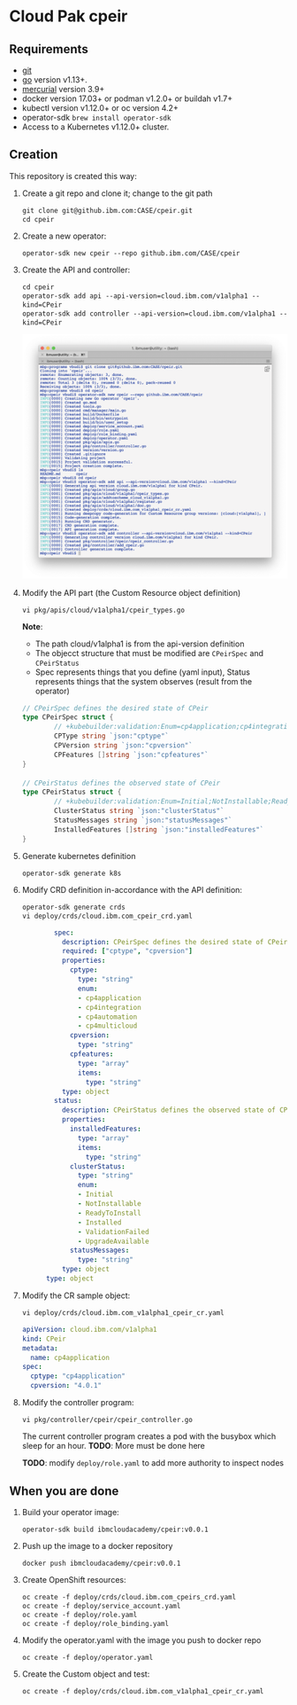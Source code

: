 # Cloud Pak cpeir

## Requirements

- [git](https://git-scm.com/downloads)
- [go](https://golang.org/dl/) version v1.13+.
- [mercurial](https://www.mercurial-scm.org/downloads) version 3.9+
- docker version 17.03+ or podman v1.2.0+ or buildah v1.7+
- kubectl version v1.12.0+ or oc version 4.2+
- operator-sdk `brew install operator-sdk`
- Access to a Kubernetes v1.12.0+ cluster.

## Creation

This repository is created this way:

1. Create a git repo and clone it; change to the git path

	```
	git clone git@github.ibm.com:CASE/cpeir.git
	cd cpeir
	```

2.  Create a new operator:

	```
	operator-sdk new cpeir --repo github.ibm.com/CASE/cpeir
	```

3. Create the API and controller:

	```
	cd cpeir
	operator-sdk add api --api-version=cloud.ibm.com/v1alpha1 --kind=CPeir
	operator-sdk add controller --api-version=cloud.ibm.com/v1alpha1 --kind=CPeir
	```

	![sdk-run](images/sdk-run.png)

4. Modify the API part (the Custom Resource object definition)

	```
	vi pkg/apis/cloud/v1alpha1/cpeir_types.go
	```

	**Note**:
	- The path cloud/v1alpha1 is from the api-version definition
	- The objecct structure that must be modified are `CPeirSpec` and `CPeirStatus`
	- Spec represents things that you define (yaml input), Status represents things that the system observes (result from the operator)

	```go
	// CPeirSpec defines the desired state of CPeir
	type CPeirSpec struct {
	        // +kubebuilder:validation:Enum=cp4application;cp4integration;cp4automation;cp4multicloud
	        CPType string `json:"cptype"`
	        CPVersion string `json:"cpversion"`
	        CPFeatures []string `json:"cpfeatures"`
	}

	// CPeirStatus defines the observed state of CPeir
	type CPeirStatus struct {
	        // +kubebuilder:validation:Enum=Initial;NotInstallable;ReadyToInstall;Installed;ValidationFailed;UpgradeAvailable
	        ClusterStatus string `json:"clusterStatus"`
	        StatusMessages string `json:"statusMessages"`
	        InstalledFeatures []string `json:"installedFeatures"`
	}
	```
5. Generate kubernetes definition

	```
	operator-sdk generate k8s
	```

6. Modify CRD definition in-accordance with the API definition:

	```
	operator-sdk generate crds
	vi deploy/crds/cloud.ibm.com_cpeir_crd.yaml
	```

	```yaml
	        spec:
	          description: CPeirSpec defines the desired state of CPeir
	          required: ["cptype", "cpversion"]
	          properties:
	            cptype:
	              type: "string"
	              enum:
	              - cp4application
	              - cp4integration
	              - cp4automation
	              - cp4multicloud
	            cpversion:
	              type: "string"
	            cpfeatures:
	              type: "array"
	              items:
	                type: "string"
	          type: object
	        status:
	          description: CPeirStatus defines the observed state of CPeir
	          properties:
	            installedFeatures:
	              type: "array"
	              items:
	                type: "string"
	            clusterStatus:
	              type: "string"
	              enum:
	              - Initial
	              - NotInstallable
	              - ReadyToInstall
	              - Installed
	              - ValidationFailed
	              - UpgradeAvailable
	            statusMessages:
	              type: "string"
	          type: object
	      type: object
	```
7. Modify the CR sample object:

	```
	vi deploy/crds/cloud.ibm.com_v1alpha1_cpeir_cr.yaml
	```

	```yaml
	apiVersion: cloud.ibm.com/v1alpha1
	kind: CPeir
	metadata:
	  name: cp4application
	spec:
	  cptype: "cp4application"
	  cpversion: "4.0.1"
	```
	
8. Modify the controller program:

	```
	vi pkg/controller/cpeir/cpeir_controller.go
	```

	The current controller program creates a pod with the busybox which sleep for an hour.
	**TODO**: More must be done here

	**TODO**: modify `deploy/role.yaml` to add more authority to inspect nodes




## When you are done 

1. Build your operator image:

	```
	operator-sdk build ibmcloudacademy/cpeir:v0.0.1
	```

2. Push up the image to a docker repository

	```
	docker push ibmcloudacademy/cpeir:v0.0.1
	```

3. Create OpenShift resources:

	```
	oc create -f deploy/crds/cloud.ibm.com_cpeirs_crd.yaml
	oc create -f deploy/service_account.yaml
	oc create -f deploy/role.yaml
	oc create -f deploy/role_binding.yaml
	```

4. Modify the operator.yaml with the image you push to docker repo

	```
	oc create -f deploy/operator.yaml
	```

5. Create the Custom object and test:

	```
	oc create -f deploy/crds/cloud.ibm.com_v1alpha1_cpeir_cr.yaml
	```


